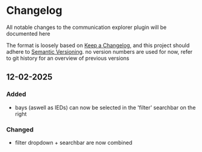 # Changelog

All notable changes to the communication explorer plugin will be documented here

The format is loosely based on [Keep a Changelog](https://keepachangelog.com/en/1.1.0/),
and this project should adhere to [Semantic Versioning](https://semver.org/spec/v2.0.0.html).
no version numbers are used for now, refer to git history for an overview of previous versions

## 12-02-2025

### Added

- bays (aswell as IEDs) can now be selected in the 'filter' searchbar on the right

### Changed

- filter dropdown + searchbar are now combined
